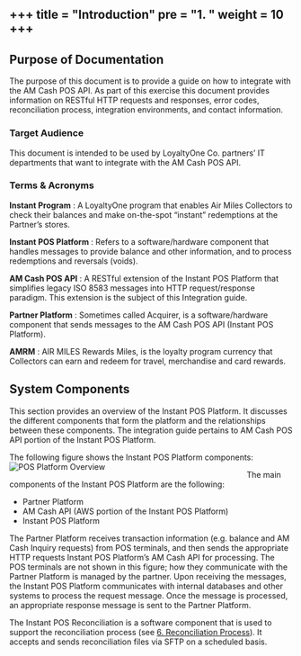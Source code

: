 +++
title = "Introduction"
pre = "1. "
weight = 10
+++
---

## Purpose of Documentation
The purpose of this document is to provide a guide on how to integrate with the AM Cash POS API. As part of this exercise this document provides information on RESTful HTTP requests and responses, error codes, reconciliation process, integration environments, and contact information.

### Target Audience
This document is intended to be used by LoyaltyOne Co.  partners’ IT departments that want to integrate with the AM Cash POS API.

### Terms & Acronyms

**Instant Program**
: A LoyaltyOne program that enables Air Miles Collectors to check their balances and make on-the-spot “instant” redemptions at the Partner’s stores.   
  
**Instant POS Platform**
: Refers to a software/hardware component that handles messages to provide balance and other information, and to process redemptions and reversals (voids).  
  
**AM Cash POS API**
: A RESTful extension of the Instant POS Platform that simplifies legacy ISO 8583 messages into HTTP request/response paradigm. This extension is the subject of this Integration guide.  
  
**Partner Platform**
: Sometimes called Acquirer, is a software/hardware component that sends messages to the AM Cash POS API (Instant POS Platform).  
  
**AMRM**
: AIR MILES Rewards Miles, is the loyalty program currency that Collectors can earn and redeem for travel, merchandise and card rewards.

## System Components  

This section provides an overview of the Instant POS Platform. It discusses the different components that form the platform and the relationships between these components. The integration guide pertains to AM Cash POS API portion of the Instant POS Platform.  

The following figure shows the Instant POS Platform components:
<object align="left" style="margin-right:50%"> 
![POS Platform Overview](/images/pos-platform.png)
</object>

The main components of the Instant POS Platform are the following: 

* Partner Platform 
* AM Cash API (AWS portion of the Instant POS Platform)
* Instant POS Platform  

The Partner Platform receives transaction information (e.g. balance and AM Cash Inquiry requests) from POS terminals, and then sends the appropriate HTTP requests Instant POS Platform’s AM Cash API for processing. The POS terminals are not shown in this figure; how they communicate with the Partner Platform is managed by the partner. Upon receiving the messages, the Instant POS Platform communicates with internal databases and other systems to process the request message. Once the message is processed, an appropriate response message is sent to the Partner Platform.  

The Instant POS Reconciliation is a software component that is used to support the reconciliation process (see [6. Reconciliation Process](../reconciliation)). It accepts and sends reconciliation files via SFTP on a scheduled basis.
